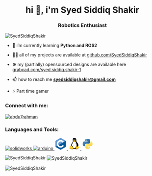 <h1 align="center">hi 👋, i'm Syed Siddiq Shakir</h1>
<h3 align="center">Robotics Enthusiast</h3>

[<p align="left"> <img src="https://komarev.com/ghpvc/?username=SyedSiddiqShakir&label=Profile%20views&color=cc0000&style=flat" alt="SyedSiddiqShakir" /> </p>]: #

<p align="left"> <a href="https://github.com/ryo-ma/github-profile-trophy"><img src="https://github-profile-trophy.vercel.app/?username=SyedSiddiqShakir" alt="SyedSiddiqShakir" /></a> </p>

- 🌱 i’m currently learning **Python and ROS2**

- 👨‍💻 all of my projects are available at [github.com/SyedSiddiqShakir](https://github.com/SyedSiddiqShakir)

- ⚙️ my (partially) opensourced designs are available here [grabcad.com/syed.siddiq.shakir-1](https://grabcad.com/syed.siddiq.shakir-1)

- 📫 how to reach me **syedsiddiqshakir@gmail.com**

- ⚡ Part time gamer

<h3 align="left">Connect with me:</h3>
<p align="left">
<a href="https://linkedin.com/in/syedsiddiqshakir" target="blank"><img align="center" src="https://raw.githubusercontent.com/rahuldkjain/github-profile-readme-generator/master/src/images/icons/Social/linked-in-alt.svg" alt="abdu7rahman" height="30" width="40" /></a>
</p>

<h3 align="left">Languages and Tools:</h3>
<p align="left"> <p align="left"> <a href="https://www.solidworks.com" target="_blank" rel="noreferrer"> <img src="https://img.icons8.com/?size=256&id=62397&format=png" alt="solidworks" width="40" height="40"/> </a> <a href="https://www.arduino.cc/" target="_blank" rel="noreferrer"> <img src="https://cdn.worldvectorlogo.com/logos/arduino-1.svg" alt="arduino" width="40" height="40"/> </a> <a href="https://www.cprogramming.com/" target="_blank" rel="noreferrer"> <img src="https://raw.githubusercontent.com/devicons/devicon/master/icons/c/c-original.svg" alt="c" width="40" height="40"/> </a> </a> <a href="https://www.linux.org/" target="_blank" rel="noreferrer"> <img src="https://raw.githubusercontent.com/devicons/devicon/master/icons/linux/linux-original.svg" alt="linux" width="40" height="40"/> <a href="https://www.python.org" target="_blank" rel="noreferrer"> <img src="https://raw.githubusercontent.com/devicons/devicon/master/icons/python/python-original.svg" alt="python" width="40" height="40"/> </a> </p>

<p><img align="left" src="https://github-readme-stats.vercel.app/api/top-langs?username=SyedSiddiqShakir&show_icons=true&theme=dark&locale=en&layout=compact" alt="SyedSiddiqShakir" /></p>

<p>&nbsp;<img align="center" src="https://github-readme-stats.vercel.app/api?username=SyedSiddiqShakir&show_icons=true&theme=dark&locale=en" alt="SyedSiddiqShakir" /></p>

<p><img align="center" src="https://github-readme-streak-stats.herokuapp.com/?user=SyedSiddiqShakir&theme=dark" alt="SyedSiddiqShakir" /></p>
